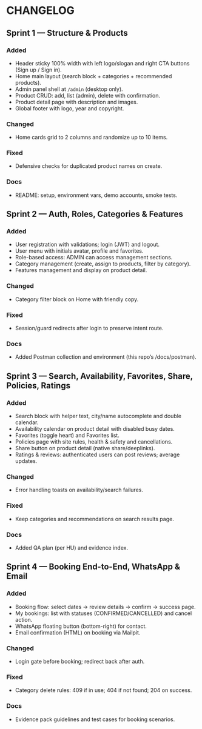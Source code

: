 # CHANGELOG

## Sprint 1 — Structure & Products
### Added
- Header sticky 100% width with left logo/slogan and right CTA buttons (Sign up / Sign in).
- Home main layout (search block + categories + recommended products).
- Admin panel shell at `/admin` (desktop only).
- Product CRUD: add, list (admin), delete with confirmation.
- Product detail page with description and images.
- Global footer with logo, year and copyright.
### Changed
- Home cards grid to 2 columns and randomize up to 10 items.
### Fixed
- Defensive checks for duplicated product names on create.
### Docs
- README: setup, environment vars, demo accounts, smoke tests.

## Sprint 2 — Auth, Roles, Categories & Features
### Added
- User registration with validations; login (JWT) and logout.
- User menu with initials avatar, profile and favorites.
- Role-based access: ADMIN can access management sections.
- Category management (create, assign to products, filter by category).
- Features management and display on product detail.
### Changed
- Category filter block on Home with friendly copy.
### Fixed
- Session/guard redirects after login to preserve intent route.
### Docs
- Added Postman collection and environment (this repo’s /docs/postman).

## Sprint 3 — Search, Availability, Favorites, Share, Policies, Ratings
### Added
- Search block with helper text, city/name autocomplete and double calendar.
- Availability calendar on product detail with disabled busy dates.
- Favorites (toggle heart) and Favorites list.
- Policies page with site rules, health & safety and cancellations.
- Share button on product detail (native share/deeplinks).
- Ratings & reviews: authenticated users can post reviews; average updates.
### Changed
- Error handling toasts on availability/search failures.
### Fixed
- Keep categories and recommendations on search results page.
### Docs
- Added QA plan (per HU) and evidence index.

## Sprint 4 — Booking End-to-End, WhatsApp & Email
### Added
- Booking flow: select dates → review details → confirm → success page.
- My bookings: list with statuses (CONFIRMED/CANCELLED) and cancel action.
- WhatsApp floating button (bottom-right) for contact.
- Email confirmation (HTML) on booking via Mailpit.
### Changed
- Login gate before booking; redirect back after auth.
### Fixed
- Category delete rules: 409 if in use; 404 if not found; 204 on success.
### Docs
- Evidence pack guidelines and test cases for booking scenarios.
